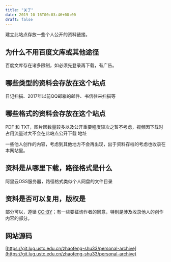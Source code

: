 ```yaml
---
title: "关于"
date: 2019-10-16T00:03:46+08:00
draft: false
---
```


建立此站点存放一些个人公开的资料链接。

## 为什么不用百度文库或其他途径
百度文库存在诸多限制，如必须先登录再下载，有广告。

## 哪些类型的资料会存放在这个站点
日记扫描、2017年以前QQ邮箱的邮件、书信往来扫描等

## 哪些格式的资料会存放在这个站点
PDF 和 TXT，图片因数量较多以及公开重要程度较次之暂不考虑，视频因下载时占用流量过大不会在此站点公开下载
地址

一些他人创作的内容，考虑到其他地方不会再出现，出于资料存档的考虑也收录在本网站里。

## 资料是从哪里下载，路径格式是什么
阿里云OSS服务器，路径格式类似个人网盘的文件目录

## 资料是否可以复用，版权是
部分可以，遵循 [CC-BY](https://baike.baidu.com/item/知识共享)；有一些要征询作者的同意，特别是涉及收录他人的创作内容的部分。

## 网站源码
[https://git.lug.ustc.edu.cn/zhaofeng-shu33/personal-archive](https://git.lug.ustc.edu.cn/zhaofeng-shu33/personal-archive)